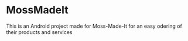 # MossMadeIt
This is  an Android project made for Moss-Made-It for an easy odering of their products and services
